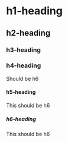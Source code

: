 # h1-heading

## h2-heading

### h3-heading

### h4-heading

Should be h6

#### h5-heading

This should be h6

##### h6-heading

This should be h6
